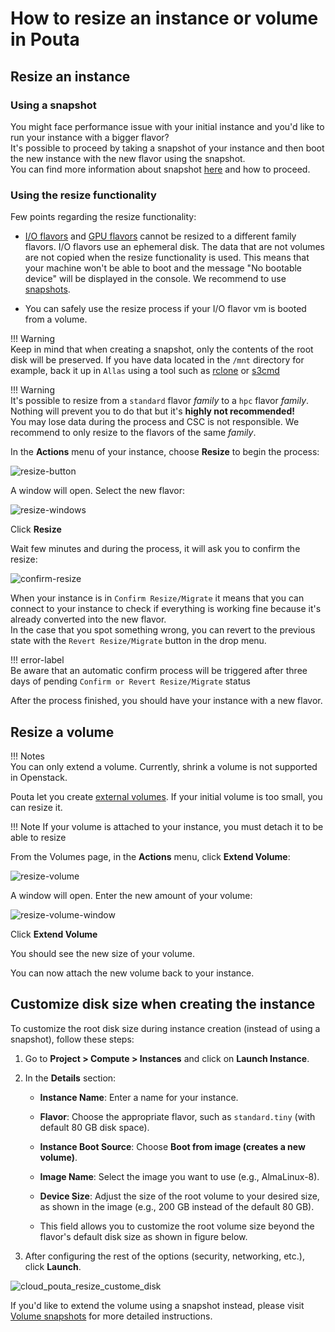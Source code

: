 # How to resize an instance or volume in Pouta
## Resize an instance
### Using a snapshot
You might face performance issue with your initial instance and you'd like to run your instance with a bigger flavor?  
It's possible to proceed by taking a snapshot of your instance and then boot the new instance with the new flavor using the snapshot.  
You can find more information about snapshot [here](../../cloud/pouta/snapshots.md) and how to proceed.

### Using the resize functionality 

Few points regarding the resize functionality:

- [I/O flavors](../../cloud/pouta/vm-flavors-and-billing.md#io-flavors_2) and [GPU flavors](../../cloud/pouta/vm-flavors-and-billing.md#gpu-flavors_2) cannot be resized to a different family flavors. I/O flavors use an ephemeral disk. The data that are not volumes are not copied when the resize functionality is used. This means that your machine won't be able to boot and the message "No bootable device" will be displayed in the console. We recommend to use [snapshots](../../cloud/pouta/snapshots.md#launching-a-snapshot-from-the-web-interface).

- You can safely use the resize process if your I/O flavor vm is booted from a volume.

!!! Warning    
    Keep in mind that when creating a snapshot, only the contents of the root disk will be preserved. If you have data located in the `/mnt` directory for example, back it up in `Allas` using a tool such as [rclone](../../data/Allas/using_allas/rclone.md) or [s3cmd](../../data/Allas/using_allas/s3_client.md)

!!! Warning  
    It's possible to resize from a `standard` flavor *family* to a `hpc` flavor *family*. Nothing will prevent you to do that but it's **highly not recommended!**  
    You may lose data during the process and CSC is not responsible. We recommend to only resize to the flavors of the same *family*.

In the **Actions** menu of your instance, choose **Resize** to begin the process:  

![resize-button](img/resize_button.png)

A window will open. Select the new flavor:

![resize-windows](img/resize_window.png)

Click **Resize**

Wait few minutes and during the process, it will ask you to confirm the resize:

![confirm-resize](img/confirm_resize.png)


When your instance is in `Confirm Resize/Migrate` it means that you can connect to your instance to check if everything is working fine because it's already converted into the new flavor.  
In the case that you spot something wrong, you can revert to the previous state with the `Revert Resize/Migrate` button in the drop menu.  

!!! error-label  
    Be aware that an automatic confirm process will be triggered after three days of pending `Confirm or Revert Resize/Migrate` status

After the process finished, you should have your instance with a new flavor.


## Resize a volume
!!! Notes  
    You can only extend a volume. Currently, shrink a volume is not supported in Openstack.

Pouta let you create [external volumes](../../cloud/pouta/storage.md). If your initial volume is too small, you can resize it.

!!! Note
    If your volume is attached to your instance, you must detach it to be able to resize

From the Volumes page, in the **Actions** menu, click **Extend Volume**:

![resize-volume](img/resize_volume.png)

A window will open. Enter the new amount of your volume:

![resize-volume-window](img/resize_volume_window.png)

Click **Extend Volume**

You should see the new size of your volume.

You can now attach the new volume back to your instance.

## Customize disk size when creating the instance

To customize the root disk size during instance creation (instead of using a snapshot), follow these steps:

1. Go to **Project > Compute > Instances** and click on **Launch Instance**.
2. In the **Details** section:
   - **Instance Name**: Enter a name for your instance.
   - **Flavor**: Choose the appropriate flavor, such as `standard.tiny` (with default 80 GB disk space).
   - **Instance Boot Source**: Choose **Boot from image (creates a new volume)**.
   - **Image Name**: Select the image you want to use (e.g., AlmaLinux-8).
   - **Device Size**: Adjust the size of the root volume to your desired size, as shown in the image (e.g., 200 GB instead of the default 80 GB).
   
   - This field allows you to customize the root volume size beyond the flavor's default disk size as shown in figure below.

3. After configuring the rest of the options (security, networking, etc.), click **Launch**.

![cloud_pouta_resize_custome_disk](img/cloud_pouta_resize_custome_disk.png)

If you'd like to extend the volume using a snapshot instead, please visit [Volume snapshots](../../cloud/pouta/snapshots.md#volume-snapshots) for more detailed instructions.
